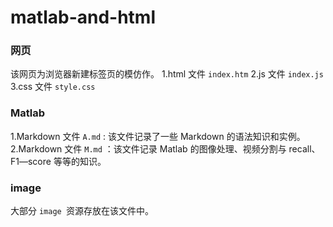 # matlab-and-html

### 网页

该网页为浏览器新建标签页的模仿作。
1.html 文件
`index.htm`
2.js 文件
`index.js`
3.css 文件
`style.css`

### Matlab

1.Markdown 文件
`A.md` : 该文件记录了一些 Markdown 的语法知识和实例。
2.Markdown 文件
`M.md` ：该文件记录 Matlab 的图像处理、视频分割与 recall、F1—score 等等的知识。

### image

大部分 `image `资源存放在该文件中。
